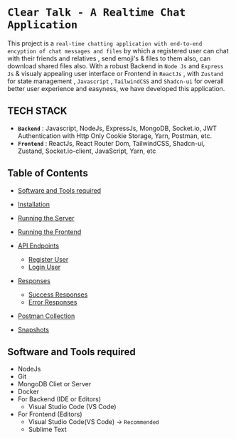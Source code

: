 # `Clear Talk - A Realtime Chat Application`

This project is a `real-time chatting application with end-to-end encyption of chat messages and files` by which a registered user can chat with their friends and relatives , send emoji's & files to them also, can download shared files also. With a robust Backend in `Node Js` and `Express Js` & visualy appealing user interface or Frontend in `ReactJs` , with `Zustand` for state management , `Javascript` , `TailwindCSS` and `Shadcn-ui` for overall better user experience and easyness, we have developed this application.

## TECH STACK

- <b>`Backend`</b> : Javascript, NodeJs, ExpressJs, MongoDB, Socket.io, JWT Authentication with Http Only Cookie Storage, Yarn, Postman, etc.
- <b>`Frontend`</b> : ReactJs, React Router Dom, TailwindCSS, Shadcn-ui, Zustand, Socket.io-client, JavaScript, Yarn, etc

## Table of Contents

- [Software and Tools required](#software-and-tools-required)
- [Installation](#installation)
- [Running the Server](#running-the-server)
- [Running the Frontend](#running-the-frontend)
- [API Endpoints](#api-endpoints)

  - [Register User](#register-user)
  - [Login User](#login-user)

- [Responses](#responses)
  - [Success Responses](#success-responses)
  - [Error Responses](#error-responses)
- [Postman Collection](#postman-collection)
- [Snapshots](#snapshots)

## Software and Tools required

- NodeJs
- Git
- MongoDB Cliet or Server
- Docker
- For Backend (IDE or Editors)
  - Visual Studio Code (VS Code)
- For Frontend (Editors)
  - Visual Studio Code(VS Code) -> `Recommended`
  - Sublime Text
 
  

